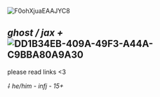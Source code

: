 
![F0ohXjuaEAAJYC8](https://github.com/maskedjax/maskedjax/assets/142455317/a3076ebe-12ba-4c64-84d4-44e4f8f5f4a4)


## ***ghost / jax +*** ![DD1B34EB-409A-49F3-A44A-C9BBA80A9A30](https://github.com/soapschair/soapschair/assets/142455317/a0fc18b9-5f72-4200-a6d8-ffa607c36b40)

please read links <3


*⸸ he/him - infj - 15+*

